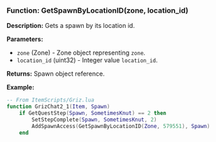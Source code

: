 ### Function: GetSpawnByLocationID(zone, location_id)

**Description:**
Gets a spawn by its location id.

**Parameters:**
- `zone` (Zone) - Zone object representing `zone`.
- `location_id` (uint32) - Integer value `location_id`.

**Returns:** Spawn object reference.

**Example:**

```lua
-- From ItemScripts/Griz.lua
function GrizChat2_1(Item, Spawn)
	if GetQuestStep(Spawn, SometimesKnut) == 2 then
		SetStepComplete(Spawn, SometimesKnut, 2)
		AddSpawnAccess(GetSpawnByLocationID(Zone, 579551), Spawn)
	end
```
